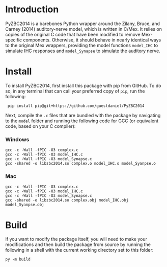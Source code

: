# Introduction
PyZBC2014 is a barebones Python wrapper around the Zilany, Bruce, and Carney (2014)
auditory-nerve model, which is written in C/Mex. It relies on copies of the original C code
that have been modified to remove Mex-specific components. Otherwise, it should behave in 
nearly identical ways to the original Mex wrappers, providing the model functions
`model_IHC` to simulate IHC responses and `model_Synapse` to simulate the auditory nerve.

# Install
To install PyZBC2014, first install this package with pip from GitHub. To do so, in any
terminal that can call your preferred copy of `pip`, run the following:

``` pip install pip@git+https://github.com/guestdaniel/PyZBC2014```

Next, compile the `.c` files that are bundled with the package by navigating to the `model`
folder and running the following code for GCC (or equivalent code, based on your C
compiler):

### Windows
```
gcc -c -Wall -fPIC -O3 complex.c 
gcc -c -Wall -fPIC -O3 model_IHC.c
gcc -c -Wall -fPIC -O3 model_Synapse.c
gcc -shared -o libzbc2014.so complex.o model_IHC.o model_Syanpse.o
```

### Mac
```
gcc -c -Wall -fPIC -O3 complex.c 
gcc -c -Wall -fPIC -O3 model_IHC.c
gcc -c -Wall -fPIC -O3 model_Synapse.c
gcc -shared -o libzbc2014.so complex.obj model_IHC.obj model_Syanpse.obj
```

# Build
If you want to modify the package itself, you will need to make your modifications and then
build the package from source by running the following in a shell with the current working 
directory set to this folder:

``py -m build``